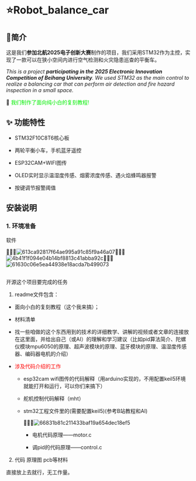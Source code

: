 # :star:Robot_balance_car

## :loudspeaker:简介

这是我们**参加北航2025电子创新大赛**制作的项目，我们采用STM32作为主控，实现了一款可以在狭小空间内进行空气检测和火灾隐患巡查的平衡车。

*This is a project **participating in the 2025 Electronic Innovation Competition of Beihang University**. We used STM32 as the main control to realize a balancing car that can perform air detection and fire hazard inspection in a small space.*

:pushpin: <font color='gree'>我们制作了面向纯小白的复刻教程!</font>

## :sparkles: 功能特性

* STM32F10C8T6核心板
  
* 两轮平衡小车，手机蓝牙遥控
  
* ESP32CAM+WIFI图传
  
* OLED实时显示温湿度传感、烟雾浓度传感、遇火焰蜂鸣器报警
  
* 按键调节报警阈值
  

## 安装说明

### 1. 环境准备

软件

![613ca92817f64ae995a91c85f9a46a07](file:///C:/Users/wangsong/Pictures/Typedown/613ca928-17f6-4ae9-95a9-1c85f9a46a07.png?msec=1745896215722)![4b41f1f094e04b14bf8813c41abba92c](file:///C:/Users/wangsong/Pictures/Typedown/4b41f1f0-94e0-4b14-bf88-13c41abba92c.png?msec=1745896622322)![61630c06e5ea44938e18acda7b499073](file:///C:/Users/wangsong/Pictures/Typedown/61630c06-e5ea-4493-8e18-acda7b499073.png?msec=1745896700973)

##

开源这个项目要完成的任务

1. readme文件包含：
  

* 面向小白的复刻教程（这个我来搞）；
  
* 材料清单
  

* 找一些咱做的这个东西用到的技术的详细教学、讲解的视频或者文章的连接放在这里面，并给出自己（或AI）的理解和学习建议（比如pid算法简介、陀螺仪模块mpu6050的原理、超声波模块的原理、蓝牙模块的原理、温湿度传感器、编码器电机的介绍）
  
* <font color='red'> 涉及代码介绍的工作</font>
  
  * esp32cam wifi图传的代码解释（用arduino实现的，不用配置keil5环境就能打开和运行，可以你们来搞下）
    
  * 舵机控制代码解释（mht）
    
  * stm32工程文件里的(需要配置keil5)(参考B站教程和AI)
    
    ![66831b81c211433baf19a654dec18ef5](file:///C:/Users/wangsong/Pictures/Typedown/66831b81-c211-433b-af19-a654dec18ef5.png?msec=1745894601828)
    
    * 电机代码原理——motor.c
      
    * 调pid的代码原理——control.c
      

2. 代码 原理图 pcb等材料
  

直接放上去就行，无工作量。
